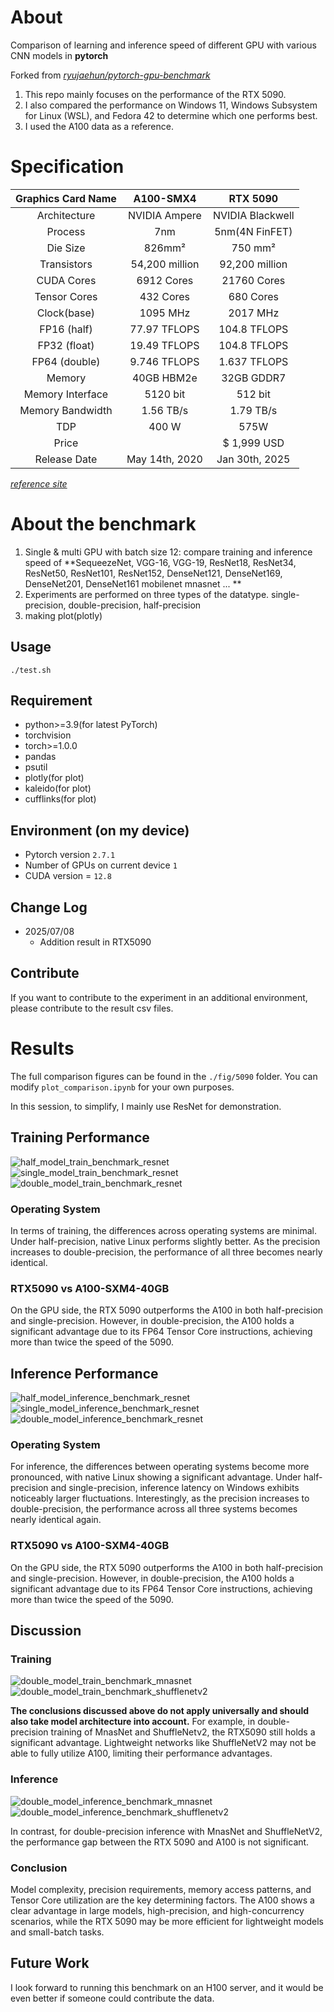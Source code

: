 # About
Comparison of learning and inference speed of different GPU with various CNN models in __pytorch__

Forked from [_ryujaehun/pytorch-gpu-benchmark_](https://github.com/ryujaehun/pytorch-gpu-benchmark)

1. This repo mainly focuses on the performance of the RTX 5090.
2. I also compared the performance on Windows 11, Windows Subsystem for Linux (WSL), and Fedora 42 to determine which one performs best.
3. I used the A100 data as a reference.


# Specification
| Graphics Card Name |    A100-SMX4   |    RTX 5090    |
|:------------------:|:--------------:|:--------------:|
|    Architecture    |  NVIDIA Ampere |NVIDIA Blackwell|
|       Process      |       7nm      | 5nm(4N FinFET) |
|      Die Size      |     826mm²     |     750 mm²    |
|     Transistors    | 54,200 million | 92,200 million |
|     CUDA Cores     |   6912 Cores   |   21760 Cores  |
|    Tensor Cores    |    432 Cores   |    680 Cores   |
|     Clock(base)    |    1095 MHz    |    2017 MHz    |
|     FP16 (half)    |  77.97 TFLOPS  |  104.8 TFLOPS  |
|    FP32 (float)    |  19.49 TFLOPS  |  104.8 TFLOPS  |
|    FP64 (double)   |  9.746 TFLOPS  |  1.637 TFLOPS  |
|       Memory       |   40GB HBM2e   |   32GB GDDR7   |
|  Memory Interface  |    5120 bit    |     512 bit    |
|  Memory Bandwidth  |    1.56 TB/s   |    1.79 TB/s   |
|        TDP         |     400 W      |      575W      |
|       Price        |                |   $ 1,999 USD  |
|    Release Date    | May 14th, 2020 | Jan 30th, 2025 |

[_reference site_](https://www.techpowerup.com/gpu-specs/)

# About the benchmark
1. Single & multi GPU with batch size 12: compare training and inference speed of **SequeezeNet, VGG-16, VGG-19, ResNet18, ResNet34, ResNet50, ResNet101,
ResNet152, DenseNet121, DenseNet169, DenseNet201, DenseNet161 mobilenet mnasnet ... **
2. Experiments are performed on three types of the datatype. single-precision, double-precision, half-precision
3. making plot(plotly)

## Usage

`./test.sh`

##  Requirement
* python>=3.9(for latest PyTorch)
* torchvision
* torch>=1.0.0
* pandas
* psutil
* plotly(for plot)
* kaleido(for plot)
* cufflinks(for plot)


## Environment (on my device)

* Pytorch version `2.7.1`
* Number of GPUs on current device `1`
* CUDA version = `12.8`


## Change Log
* 2025/07/08
  * Addition result in RTX5090

## Contribute
If you want to contribute to the experiment in an additional environment, please contribute to the result csv files.

# Results

The full comparison figures can be found in the `./fig/5090` folder. You can modify `plot_comparison.ipynb` for your own purposes.

In this session, to simplify, I mainly use ResNet for demonstration.

## Training Performance

![half_model_train_benchmark_resnet](./fig/5090/half_model_train_benchmark_resnet.png)
![single_model_train_benchmark_resnet](./fig/5090/float_model_train_benchmark_resnet.png)
![double_model_train_benchmark_resnet](./fig/5090/double_model_train_benchmark_resnet.png)

### Operating System

In terms of training, the differences across operating systems are minimal. Under half-precision, native Linux performs slightly better. As the precision increases to double-precision, the performance of all three becomes nearly identical.

### RTX5090 vs A100-SXM4-40GB
On the GPU side, the RTX 5090 outperforms the A100 in both half-precision and single-precision. However, in double-precision, the A100 holds a significant advantage due to its FP64 Tensor Core instructions, achieving more than twice the speed of the 5090.

## Inference Performance

![half_model_inference_benchmark_resnet](./fig/5090/half_model_inference_benchmark_resnet.png)
![single_model_inference_benchmark_resnet](./fig/5090/float_model_inference_benchmark_resnet.png)
![double_model_inference_benchmark_resnet](./fig/5090/double_model_inference_benchmark_resnet.png)

### Operating System

For inference, the differences between operating systems become more pronounced, with native Linux showing a significant advantage. Under half-precision and single-precision, inference latency on Windows exhibits noticeably larger fluctuations. Interestingly, as the precision increases to double-precision, the performance across all three systems becomes nearly identical again.

### RTX5090 vs A100-SXM4-40GB

On the GPU side, the RTX 5090 outperforms the A100 in both half-precision and single-precision. However, in double-precision, the A100 holds a significant advantage due to its FP64 Tensor Core instructions, achieving more than twice the speed of the 5090.

## Discussion

### Training
![double_model_train_benchmark_mnasnet](./fig/5090/double_model_train_benchmark_mnasnet.png)
![double_model_train_benchmark_shufflenetv2](./fig/5090/double_model_train_benchmark_shufflenetv2.png)

**The conclusions discussed above do not apply universally and should also take model architecture into account.** For example, in double-precision training of MnasNet and ShuffleNetv2, the RTX5090 still holds a significant advantage. Lightweight networks like ShuffleNetV2 may not be able to fully utilize A100, limiting their performance advantages.

### Inference
![double_model_inference_benchmark_mnasnet](./fig/5090/double_model_inference_benchmark_mnasnet.png)
![double_model_inference_benchmark_shufflenetv2](./fig/5090/double_model_inference_benchmark_shufflenetv2.png)

In contrast, for double-precision inference with MnasNet and ShuffleNetV2, the performance gap between the RTX 5090 and A100 is not significant.

### Conclusion

Model complexity, precision requirements, memory access patterns, and Tensor Core utilization are the key determining factors. The A100 shows a clear advantage in large models, high-precision, and high-concurrency scenarios, while the RTX 5090 may be more efficient for lightweight models and small-batch tasks.

## Future Work

I look forward to running this benchmark on an H100 server, and it would be even better if someone could contribute the data.